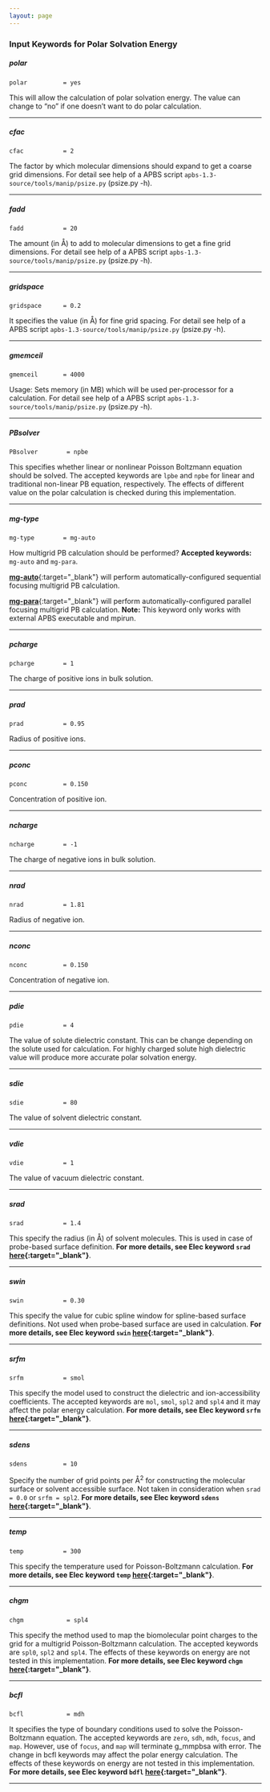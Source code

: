 ```yaml
---
layout: page
---
```


### Input Keywords for Polar Solvation Energy


##### polar

    polar          = yes

This will allow the calculation of polar solvation energy. The value can change to “no” if one doesn’t want to do polar calculation.

***
    
##### cfac
 
    cfac           = 2

The factor by which molecular dimensions should expand to get a coarse grid dimensions. For detail see help of a APBS script `apbs-1.3-source/tools/manip/psize.py` (psize.py -h).

***

##### fadd

    fadd           = 20

The amount (in Å) to add to molecular dimensions to get a fine grid dimensions. For detail see help of a APBS script `apbs-1.3-source/tools/manip/psize.py` (psize.py -h).

***

##### gridspace

    gridspace      = 0.2
    
It specifies the value (in Å)  for  fine grid spacing. For detail see help of a APBS script `apbs-1.3-source/tools/manip/psize.py` (psize.py -h).

***
    
##### gmemceil

    gmemceil       = 4000
    
Usage: Sets memory (in MB) which will be used per-processor for a calculation. For detail see help of a APBS script `apbs-1.3-source/tools/manip/psize.py` (psize.py -h).

***

##### PBsolver

    PBsolver        = npbe

This specifies whether linear or nonlinear Poisson Boltzmann equation should be solved. The accepted keywords are `lpbe` and `npbe` for linear and traditional non-linear PB equation, respectively. The effects of different value on the polar calculation is checked during this implementation.

* * *

##### mg-type

    mg-type        = mg-auto

How multigrid PB calculation should be performed? **Accepted keywords:** `mg-auto` and `mg-para`.

[**mg-auto**](http://www.poissonboltzmann.org/docs/elec-calcs/#mgauto){:target="_blank"} will perform automatically-configured sequential focusing multigrid PB calculation.


[**mg-para**](http://www.poissonboltzmann.org/docs/elec-calcs/#mgpara){:target="_blank"} will perform automatically-configured parallel focusing multigrid PB calculation. **Note:** This keyword only works with external APBS executable and mpirun.

***


##### pcharge

    pcharge        = 1

The charge of positive ions in bulk solution.

***

##### prad

    prad           = 0.95
    
Radius of positive ions.

***

##### pconc

    pconc          = 0.150

Concentration of positive ion.

***

##### ncharge

    ncharge        = -1

The charge of negative ions in bulk solution.

***

##### nrad

    nrad           = 1.81

Radius of negative ion.

***

##### nconc

    nconc          = 0.150

Concentration of negative ion.

***

##### pdie

    pdie           = 4
    
The value of solute dielectric constant. This can be change depending on the solute used for calculation. For highly charged solute high dielectric value will produce more accurate polar solvation energy.

***

##### sdie

    sdie           = 80

The value of solvent dielectric constant. 

***

##### vdie

    vdie           = 1

The value of vacuum dielectric constant.

***

##### srad

    srad           = 1.4 
    
This specify the radius (in Å)  of solvent molecules. This is used in case of probe-based surface definition. **For more details, see Elec keyword `srad` [here][elec-keywords]{:target="_blank"}**.

***

##### swin

    swin           = 0.30

This specify the value for cubic spline window for spline-based surface definitions. Not used when probe-based surface are used in calculation. **For more details, see Elec keyword `swin` [here][elec-keywords]{:target="_blank"}**.

***

##### srfm 

    srfm           = smol

This specify the model used to construct the dielectric and ion-accessibility coefficients. The accepted keywords are `mol`, `smol`, `spl2` and `spl4` and it may affect the polar energy calculation. **For more details, see Elec keyword `srfm` [here][elec-keywords]{:target="_blank"}**.

***

##### sdens

    sdens          = 10

Specify the number of grid points per Å<sup>2</sup> for constructing the molecular surface or solvent accessible surface. Not taken in consideration when `srad = 0.0` or `srfm = spl2`. **For more details, see Elec keyword `sdens` [here][elec-keywords]{:target="_blank"}**.

***

##### temp

    temp           = 300

This specify the temperature used for Poisson-Boltzmann calculation. **For more details, see Elec keyword `temp` [here][elec-keywords]{:target="_blank"}**.

***

##### chgm

    chgm            = spl4

This specify the method used to map the biomolecular point charges to the grid for a multigrid Poisson-Boltzmann calculation. The accepted keywords are `spl0`, `spl2` and `spl4`. The effects of these keywords on energy are not tested in this implementation. **For more details, see Elec keyword `chgm` [here][elec-keywords]{:target="_blank"}**.

***

##### bcfl

    bcfl            = mdh

It specifies the type of boundary conditions used to solve the Poisson-Boltzmann equation. The accepted keywords are `zero`, `sdh`, `mdh`, `focus`, and `map`. However, use of `focus`, and `map` will terminate g_mmpbsa with error. The change in bcfl keywords may affect the polar energy calculation. The effects of these keywords on energy are not tested in this implementation. **For more details, see Elec keyword `bdfl` [here][elec-keywords]{:target="_blank"}**.

***


[elec-keywords]: http://www.poissonboltzmann.org/docs/apbs-overview/#elec